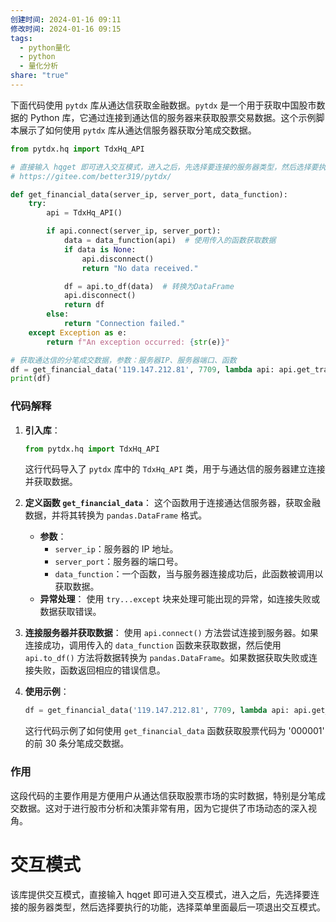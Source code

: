 ```yaml
---
创建时间: 2024-01-16 09:11
修改时间: 2024-01-16 09:15
tags:
  - python量化
  - python
  - 量化分析
share: "true"
---
```




下面代码使用 `pytdx` 库从通达信获取金融数据。`pytdx` 是一个用于获取中国股市数据的 Python 库，它通过连接到通达信的服务器来获取股票交易数据。这个示例脚本展示了如何使用 `pytdx` 库从通达信服务器获取分笔成交数据。

```python
from pytdx.hq import TdxHq_API

# 直接输入 hqget 即可进入交互模式，进入之后，先选择要连接的服务器类型，然后选择要执行的功能，选择菜单里面最后一项退出交互模式。
# https://gitee.com/better319/pytdx/

def get_financial_data(server_ip, server_port, data_function):
    try:
        api = TdxHq_API()

        if api.connect(server_ip, server_port):
            data = data_function(api)  # 使用传入的函数获取数据
            if data is None:
                api.disconnect()
                return "No data received."

            df = api.to_df(data)  # 转换为DataFrame
            api.disconnect()
            return df
        else:
            return "Connection failed."
    except Exception as e:
        return f"An exception occurred: {str(e)}"

# 获取通达信的分笔成交数据，参数：服务器IP、服务器端口、函数
df = get_financial_data('119.147.212.81', 7709, lambda api: api.get_transaction_data(0, '000001', 0, 30))
print(df)
```
### 代码解释

1. **引入库**：
   ```python
   from pytdx.hq import TdxHq_API
   ```
   这行代码导入了 `pytdx` 库中的 `TdxHq_API` 类，用于与通达信的服务器建立连接并获取数据。

2. **定义函数 `get_financial_data`**：
   这个函数用于连接通达信服务器，获取金融数据，并将其转换为 `pandas.DataFrame` 格式。
   - **参数**：
     - `server_ip`：服务器的 IP 地址。
     - `server_port`：服务器的端口号。
     - `data_function`：一个函数，当与服务器连接成功后，此函数被调用以获取数据。
   - **异常处理**：
     使用 `try...except` 块来处理可能出现的异常，如连接失败或数据获取错误。

3. **连接服务器并获取数据**：
   使用 `api.connect()` 方法尝试连接到服务器。如果连接成功，调用传入的 `data_function` 函数来获取数据，然后使用 `api.to_df()` 方法将数据转换为 `pandas.DataFrame`。如果数据获取失败或连接失败，函数返回相应的错误信息。

4. **使用示例**：
   ```python
   df = get_financial_data('119.147.212.81', 7709, lambda api: api.get_transaction_data(0, '000001', 0, 30))
   ```
   这行代码示例了如何使用 `get_financial_data` 函数获取股票代码为 '000001' 的前 30 条分笔成交数据。

### 作用

这段代码的主要作用是方便用户从通达信获取股票市场的实时数据，特别是分笔成交数据。这对于进行股市分析和决策非常有用，因为它提供了市场动态的深入视角。

# 交互模式
该库提供交互模式，直接输入 hqget 即可进入交互模式，进入之后，先选择要连接的服务器类型，然后选择要执行的功能，选择菜单里面最后一项退出交互模式。